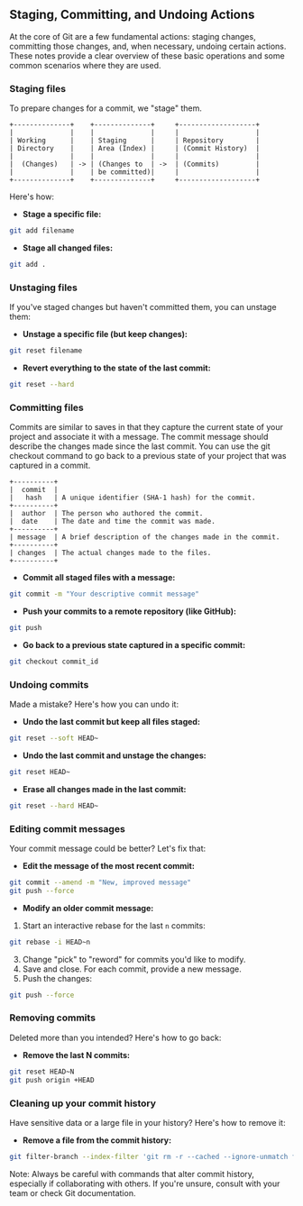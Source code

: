 ## Staging, Committing, and Undoing Actions

At the core of Git are a few fundamental actions: staging changes, committing those changes, and, when necessary, undoing certain actions. These notes provide a clear overview of these basic operations and some common scenarios where they are used.

### Staging files

To prepare changes for a commit, we "stage" them. 

```
+--------------+    +--------------+     +-------------------+
|              |    |              |     |                   |
| Working      |    | Staging      |     | Repository        |
| Directory    |    | Area (Index) |     | (Commit History)  |
|              |    |              |     |                   |
|  (Changes)   | -> | (Changes to  | ->  | (Commits)         |
|              |    | be committed)|     |                   |
+--------------+    +--------------+     +-------------------+
```

Here's how:

- **Stage a specific file:**

```bash
git add filename
```

- **Stage all changed files:**

```bash
git add .
```

### Unstaging files

If you've staged changes but haven't committed them, you can unstage them:

- **Unstage a specific file (but keep changes):**

```bash
git reset filename
```

- **Revert everything to the state of the last commit:**

```bash
git reset --hard
```

### Committing files

Commits are similar to saves in that they capture the current state of your project and associate it with a message. The commit message should describe the changes made since the last commit. You can use the git checkout command to go back to a previous state of your project that was captured in a commit.

```
+----------+
|  commit  |
|   hash   | A unique identifier (SHA-1 hash) for the commit.
+----------+
|  author  | The person who authored the commit.
|  date    | The date and time the commit was made.
+----------+
| message  | A brief description of the changes made in the commit.
+----------+
| changes  | The actual changes made to the files.
+----------+
```

- **Commit all staged files with a message:**

```bash
git commit -m "Your descriptive commit message"
```

- **Push your commits to a remote repository (like GitHub):**

```bash
git push
```

- **Go back to a previous state captured in a specific commit:**

```bash
git checkout commit_id
```

### Undoing commits

Made a mistake? Here's how you can undo it:

- **Undo the last commit but keep all files staged:**

```bash
git reset --soft HEAD~
```

- **Undo the last commit and unstage the changes:**

```bash
git reset HEAD~
```

- **Erase all changes made in the last commit:**

```bash
git reset --hard HEAD~
```

### Editing commit messages

Your commit message could be better? Let's fix that:

- **Edit the message of the most recent commit:**

```bash
git commit --amend -m "New, improved message"
git push --force
```

- **Modify an older commit message:**
1. Start an interactive rebase for the last `n` commits:
 
  ```bash
  git rebase -i HEAD~n
  ```

3. Change "pick" to "reword" for commits you'd like to modify.
4. Save and close. For each commit, provide a new message.
5. Push the changes:
 
  ```bash
  git push --force
  ```

### Removing commits

Deleted more than you intended? Here's how to go back:

- **Remove the last N commits:**

```bash
git reset HEAD~N
git push origin +HEAD
```

### Cleaning up your commit history

Have sensitive data or a large file in your history? Here's how to remove it:

- **Remove a file from the commit history:**

```bash
git filter-branch --index-filter 'git rm -r --cached --ignore-unmatch file_to_remove' HEAD
```

Note: Always be careful with commands that alter commit history, especially if collaborating with others. If you're unsure, consult with your team or check Git documentation.
